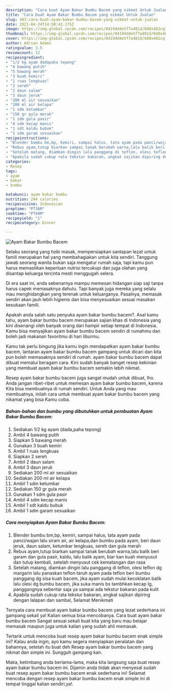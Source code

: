 ```yaml
---
description: "Cara buat Ayam Bakar Bumbu Bacem yang nikmat Untuk Jualan"
title: "Cara buat Ayam Bakar Bumbu Bacem yang nikmat Untuk Jualan"
slug: 483-cara-buat-ayam-bakar-bumbu-bacem-yang-nikmat-untuk-jualan
date: 2021-04-24T14:50:43.175Z
image: https://img-global.cpcdn.com/recipes/04194d4e5f7a481d/680x482cq70/ayam-bakar-bumbu-bacem-foto-resep-utama.jpg
thumbnail: https://img-global.cpcdn.com/recipes/04194d4e5f7a481d/680x482cq70/ayam-bakar-bumbu-bacem-foto-resep-utama.jpg
cover: https://img-global.cpcdn.com/recipes/04194d4e5f7a481d/680x482cq70/ayam-bakar-bumbu-bacem-foto-resep-utama.jpg
author: Adrian Adams
ratingvalue: 3.5
reviewcount: 12
recipeingredient:
- "1/2 kg ayam dadapaha tepong"
- "4 bawang putih"
- "5 bawang merah"
- "3 buah kemiri"
- "1 ruas lengkuas"
- "2 sereh"
- "2 daun salam"
- "3 daun jeruk"
- "200 ml air sesuaikan"
- "200 ml air kelapa"
- "1 sdm ketumbar"
- "150 gr gula merah"
- "1 sdm gula pasir"
- "4 sdm kecap manis"
- "1 sdt kaldu bubuk"
- "1 sdm garam sesuaikan"
recipeinstructions:
- "Blender bumbu bm,bp, kemiri, sampai halus, tata ayam pada panci/wajan lalu siram air, air kelapa,dan bumbu pada ayam, beri daun jeruk, daun salam, ketumbar lengkuas, sereh dan gula merah"
- "Rebus ayam,tutup biarkan sampai tanak berubah warna,lalu balik beri garam dan gula pasir, kaldu, lalu balik ayam, biar kan kuah menyusut dan tutup kembali, setelah menyusut cek kematangan dan rasa"
- "Setelah matang, diamkan dingin lalu panggang di teflon, olesi teflon dg margarin lalu panaskan teflon taruh ayam pada teflon beri bumbu panggang dg sisa kuah bacem, jika ayam sudah mulai kecoklatan balik lalu olesi dg bumbu bacem, jika suka manis bs tambhkan kecap lg, panggangnya sebentar saja ya sampai ada tekstur bakaran pada kulit"
- "Apabila sudah cukup rata tekstur bakaran, angkat sajikan dipiring dengan lalapan dan sambal, Selamat Menikmati"
categories:
- Resep
tags:
- ayam
- bakar
- bumbu

katakunci: ayam bakar bumbu 
nutrition: 244 calories
recipecuisine: Indonesian
preptime: "PT36M"
cooktime: "PT49M"
recipeyield: "1"
recipecategory: Dinner

---
```



![Ayam Bakar Bumbu Bacem](https://img-global.cpcdn.com/recipes/04194d4e5f7a481d/680x482cq70/ayam-bakar-bumbu-bacem-foto-resep-utama.jpg)

Selaku seorang yang hobi masak, mempersiapkan santapan lezat untuk famili merupakan hal yang membahagiakan untuk kita sendiri. Tanggung jawab seorang  wanita bukan saja mengatur rumah saja, tapi kamu pun harus memastikan keperluan nutrisi tercukupi dan juga olahan yang disantap keluarga tercinta mesti menggugah selera.

Di era  saat ini, anda sebenarnya mampu memesan hidangan siap saji tanpa harus capek memasaknya dahulu. Tapi banyak juga mereka yang selalu mau menghidangkan yang terenak untuk keluarganya. Pasalnya, memasak sendiri akan jauh lebih higienis dan bisa menyesuaikan sesuai masakan kesukaan famili. 



Apakah anda salah satu penyuka ayam bakar bumbu bacem?. Asal kamu tahu, ayam bakar bumbu bacem merupakan sajian khas di Indonesia yang kini disenangi oleh banyak orang dari hampir setiap tempat di Indonesia. Kamu bisa menyajikan ayam bakar bumbu bacem sendiri di rumahmu dan boleh jadi makanan favoritmu di hari liburmu.

Kamu tak perlu bingung jika kamu ingin mendapatkan ayam bakar bumbu bacem, lantaran ayam bakar bumbu bacem gampang untuk dicari dan kita pun boleh memasaknya sendiri di rumah. ayam bakar bumbu bacem dapat dibuat memalui beragam cara. Kini sudah banyak banget resep kekinian yang membuat ayam bakar bumbu bacem semakin lebih nikmat.

Resep ayam bakar bumbu bacem juga sangat mudah untuk dibuat, lho. Anda jangan ribet-ribet untuk memesan ayam bakar bumbu bacem, karena Kita bisa membuatnya di rumah sendiri. Untuk Anda yang mau membuatnya, inilah cara untuk membuat ayam bakar bumbu bacem yang nikamat yang bisa Kamu coba.

<!--inarticleads1-->

##### Bahan-bahan dan bumbu yang dibutuhkan untuk pembuatan Ayam Bakar Bumbu Bacem:

1. Sediakan 1/2 kg ayam (dada,paha tepong)
1. Ambil 4 bawang putih
1. Siapkan 5 bawang merah
1. Gunakan 3 buah kemiri
1. Ambil 1 ruas lengkuas
1. Siapkan 2 sereh
1. Ambil 2 daun salam
1. Ambil 3 daun jeruk
1. Sediakan 200 ml air sesuaikan
1. Sediakan 200 ml air kelapa
1. Ambil 1 sdm ketumbar
1. Sediakan 150 gr gula merah
1. Gunakan 1 sdm gula pasir
1. Ambil 4 sdm kecap manis
1. Ambil 1 sdt kaldu bubuk
1. Ambil 1 sdm garam sesuaikan




<!--inarticleads2-->

##### Cara menyiapkan Ayam Bakar Bumbu Bacem:

1. Blender bumbu bm,bp, kemiri, sampai halus, tata ayam pada panci/wajan lalu siram air, air kelapa,dan bumbu pada ayam, beri daun jeruk, daun salam, ketumbar lengkuas, sereh dan gula merah
1. Rebus ayam,tutup biarkan sampai tanak berubah warna,lalu balik beri garam dan gula pasir, kaldu, lalu balik ayam, biar kan kuah menyusut dan tutup kembali, setelah menyusut cek kematangan dan rasa
1. Setelah matang, diamkan dingin lalu panggang di teflon, olesi teflon dg margarin lalu panaskan teflon taruh ayam pada teflon beri bumbu panggang dg sisa kuah bacem, jika ayam sudah mulai kecoklatan balik lalu olesi dg bumbu bacem, jika suka manis bs tambhkan kecap lg, panggangnya sebentar saja ya sampai ada tekstur bakaran pada kulit
1. Apabila sudah cukup rata tekstur bakaran, angkat sajikan dipiring dengan lalapan dan sambal, Selamat Menikmati




Ternyata cara membuat ayam bakar bumbu bacem yang lezat sederhana ini gampang sekali ya! Kalian semua bisa mencobanya. Cara buat ayam bakar bumbu bacem Sangat sesuai sekali buat kita yang baru mau belajar memasak maupun juga untuk kalian yang sudah ahli memasak.

Tertarik untuk mencoba buat resep ayam bakar bumbu bacem enak simple ini? Kalau anda ingin, ayo kamu segera menyiapkan peralatan dan bahannya, setelah itu buat deh Resep ayam bakar bumbu bacem yang nikmat dan simple ini. Sungguh gampang kan. 

Maka, ketimbang anda berlama-lama, maka kita langsung saja buat resep ayam bakar bumbu bacem ini. Dijamin anda tiidak akan menyesal sudah buat resep ayam bakar bumbu bacem enak sederhana ini! Selamat mencoba dengan resep ayam bakar bumbu bacem enak simple ini di tempat tinggal kalian sendiri,ya!.

